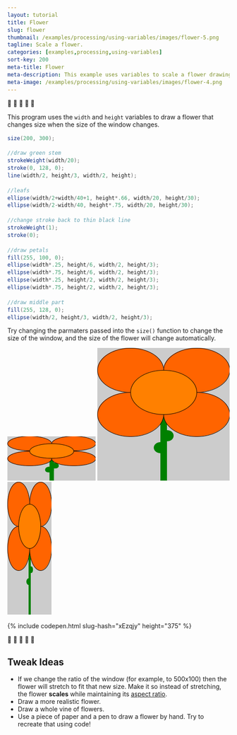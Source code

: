 ```yaml
---
layout: tutorial
title: Flower
slug: flower
thumbnail: /examples/processing/using-variables/images/flower-5.png
tagline: Scale a flower.
categories: [examples,processing,using-variables]
sort-key: 200
meta-title: Flower
meta-description: This example uses variables to scale a flower drawing.
meta-image: /examples/processing/using-variables/images/flower-4.png
---
```


:sunflower: :hibiscus: :tulip: :bouquet: :cherry_blossom:

This program uses the `width` and `height` variables to draw a flower that changes size when the size of the window changes.

```java
size(200, 300);

//draw green stem
strokeWeight(width/20);
stroke(0, 128, 0);
line(width/2, height/3, width/2, height);

//leafs
ellipse(width/2+width/40+1, height*.66, width/20, height/30);
ellipse(width/2-width/40, height*.75, width/20, height/30);

//change stroke back to thin black line
strokeWeight(1);
stroke(0);

//draw petals
fill(255, 100, 0);
ellipse(width*.25, height/6, width/2, height/3);
ellipse(width*.75, height/6, width/2, height/3);
ellipse(width*.25, height/2, width/2, height/3);
ellipse(width*.75, height/2, width/2, height/3);

//draw middle part
fill(255, 128, 0);
ellipse(width/2, height/3, width/2, height/3);
```

Try changing the parmaters passed into the `size()` function to change the size of the window, and the size of the flower will change automatically.

![flower](/examples/processing/using-variables/images/flower-1.png) ![flower](/examples/processing/using-variables/images/flower-2.png) ![flower](/examples/processing/using-variables/images/flower-3.png)

{% include codepen.html slug-hash="xEzqjy" height="375" %}

:sunflower: :hibiscus: :tulip: :bouquet: :cherry_blossom:

## Tweak Ideas

- If we change the ratio of the window (for example, to 500x100) then the flower will stretch to fit that new size. Make it so instead of stretching, the flower **scales** while maintaining its [aspect ratio](https://en.wikipedia.org/wiki/Aspect_ratio_(image)). 
- Draw a more realistic flower. 
- Draw a whole vine of flowers.
- Use a piece of paper and a pen to draw a flower by hand. Try to recreate that using code!
